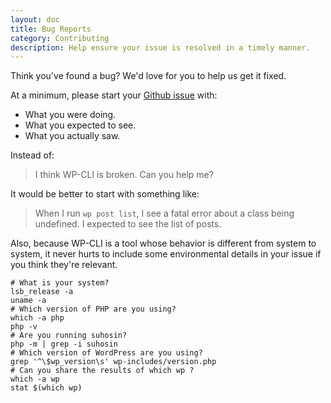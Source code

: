 ```yaml
---
layout: doc
title: Bug Reports
category: Contributing
description: Help ensure your issue is resolved in a timely manner.
---
```


Think you've found a bug? We'd love for you to help us get it fixed.

At a minimum, please start your [Github issue](https://github.com/wp-cli/wp-cli/issues) with:

* What you were doing.
* What you expected to see.
* What you actually saw.

Instead of:

> I think WP-CLI is broken. Can you help me?

It would be better to start with something like:

> When I run `wp post list`, I see a fatal error about a class being undefined. I expected to see the list of posts.

Also, because WP-CLI is a tool whose behavior is different from system to system, it never hurts to include some environmental details in your issue if you think they're relevant.

    # What is your system?
    lsb_release -a
    uname -a
    # Which version of PHP are you using?
    which -a php
    php -v
    # Are you running suhosin?
    php -m | grep -i suhosin
    # Which version of WordPress are you using?
    grep '^\$wp_version\s' wp-includes/version.php
    # Can you share the results of which wp ?
    which -a wp
    stat $(which wp)

